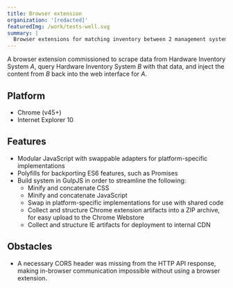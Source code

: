 ```yaml
---
title: Browser extension
organization: '[redacted]'
featuredImg: /work/tests-well.svg
summary: |
  Browser extensions for matching inventory between 2 management systems
---
```


A browser extension commissioned to scrape data from Hardware Inventory System _A_, query Hardware Inventory System _B_ with that data, and inject the content from _B_ back into the web interface for _A_.

## Platform

- Chrome (v45+)
- Internet Explorer 10

## Features

- Modular JavaScript with swappable adapters for platform-specific implementations
- Polyfills for backporting ES6 features, such as Promises
- Build system in GulpJS in order to streamline the following:
  - Minify and concatenate CSS
  - Minify and concatenate JavaScript
  - Swap in platform-specific implementations for use with shared code
  - Collect and structure Chrome extension artifacts into a ZIP archive, for easy upload to the Chrome Webstore
  - Collect and structure IE artifacts for deployment to internal CDN

## Obstacles

- A necessary CORS header was missing from the HTTP API response, making in-browser communication impossible without using a browser extension.
